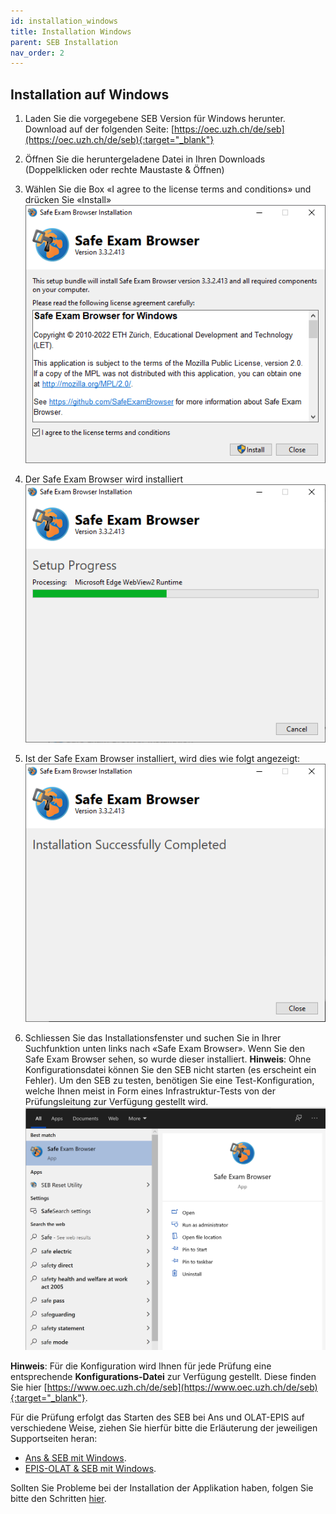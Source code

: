 ```yaml
---
id: installation_windows
title: Installation Windows
parent: SEB Installation
nav_order: 2
---
```


## Installation auf Windows

1. Laden Sie die vorgegebene SEB Version für Windows herunter.
Download auf der folgenden Seite: [https://oec.uzh.ch/de/seb](https://oec.uzh.ch/de/seb){:target="_blank"}

1. Öffnen Sie die heruntergeladene Datei in Ihren Downloads (Doppelklicken oder rechte Maustaste & Öffnen)

1. Wählen Sie die Box «I agree to the license terms and conditions» und drücken Sie «Install»
[![Windows-Download-4](assets/pictures/installation_windows/download-windows-step4.png)](assets/pictures/installation_windows/download-windows-step4.png)

1. Der Safe Exam Browser wird installiert
[![Windows-Download-5](assets/pictures/installation_windows/download-windows-step5.png)](assets/pictures/installation_windows/download-windows-step5.png)

1. Ist der Safe Exam Browser installiert, wird dies wie folgt angezeigt:
[![Windows-Download-6](assets/pictures/installation_windows/download-windows-step6.png)](assets/pictures/installation_windows/download-windows-step6.png)

1. Schliessen Sie das Installationsfenster und suchen Sie in Ihrer Suchfunktion unten links nach «Safe Exam Browser».
Wenn Sie den Safe Exam Browser sehen, so wurde dieser installiert. **Hinweis**: Ohne Konfigurationsdatei können Sie den SEB nicht starten (es erscheint ein Fehler).
Um den SEB zu testen, benötigen Sie eine Test-Konfiguration, welche Ihnen meist in Form eines Infrastruktur-Tests von der Prüfungsleitung zur Verfügung gestellt wird.
[![Windows-Download-7](assets/pictures/installation_windows/download-windows-step7.png)](assets/pictures/installation_windows/download-windows-step7.png)

**Hinweis**: Für die Konfiguration wird Ihnen für jede Prüfung eine entsprechende **Konfigurations-Datei** zur Verfügung gestellt. Diese finden Sie hier [https://www.oec.uzh.ch/de/seb](https://www.oec.uzh.ch/de/seb){:target="_blank"}.

Für die Prüfung erfolgt das Starten des SEB bei Ans und OLAT-EPIS auf verschiedene Weise, ziehen Sie hierfür bitte die Erläuterung der jeweiligen Supportseiten heran:

* [Ans & SEB mit Windows](exam_seb_ans_win).
* [EPIS-OLAT & SEB mit Windows](exam_seb_epis_win).

Sollten Sie Probleme bei der Installation der Applikation haben, folgen Sie bitte den Schritten [hier](installation_problems).